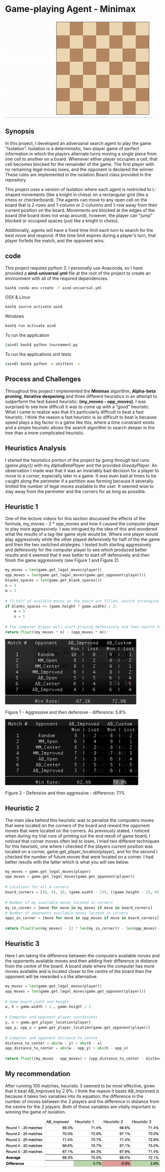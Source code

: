 # Game-playing Agent - Minimax
![isolation visualization](viz.gif)

## Synopsis
In this project, I developed an adversarial search agent to play the game "Isolation". Isolation is a deterministic, two-player game of perfect information in which the players alternate turns moving a single piece from one cell to another on a board. Whenever either player occupies a cell, that cell becomes blocked for the remainder of the game. The first player with no remaining legal moves loses, and the opponent is declared the winner. These rules are implemented in the isolation.Board class provided in the repository.

This project uses a version of Isolation where each agent is restricted to L-shaped movements (like a knight in chess) on a rectangular grid (like a chess or checkerboard). The agents can move to any open cell on the board that is 2-rows and 1-column or 2-columns and 1-row away from their current position on the board. Movements are blocked at the edges of the board (the board does not wrap around), however, the player can "jump" blocked or occupied spaces (just like a knight in chess).

Additionally, agents will have a fixed time limit each turn to search for the best move and respond. If the time limit expires during a player's turn, that player forfeits the match, and the opponent wins.

## code

This project requires python 3.  I personally use Anaconda, so I have provided a **aind-universal.yml** file at the root of the project to create an environment with all of the required dependencies.

```bash
bash$ conda env create -f aind-universal.yml
```
OSX & Linux
```bash
bash$ source activate aind
```
Windows
```bash
bash$ run activate aind
```
To run the application
```bash
(aind) bash$ python tournament.py 
```
To run the applications unit tests
```bash
(aind) bash$ python -m unittest -v
```

## Process and Challenges
Throughout this project I implemented the **Minimax** algorithm, **Alpha-beta pruning**, **iterative deepening** and three different heuristics in an attempt to outperform the test based heuristic: **(my_moves - opp_moves)**.  I was surprised to see how difficult it was to come up with a “good” heuristic. What I came to realize was that it’s particularly difficult to beat a fast heuristic. I think the reason a fast heuristic is so difficult to beat is because speed plays a big factor in a game like this, where a time constraint exists and a simple heuristic allows the search algorithm to search deeper in the tree than a more complicated heuristic.

## Heuristics Analysis
I started the heuristics portion of the project by going through test runs *(game.play())* with my *AlphaBetaPlayer* and the provided *GreedyPlayer*. An observation I made was that it was an invariably bad decision for a player to move to a corner, especially later in a game. It was even bad at times to be caught along the perimeter if a partition was forming because it severally limited the number of legal moves available to the user. It seemed wise to stay away from the perimeter and the corners for as long as possible.

## Heuristic 1
One of the lecture videos for this section discussed the effects of the formula, my_moves - 2 * opp_moves and how it caused the computer player to play more aggressively. I was intrigued by the idea of this and wondered what the results of a tag-like game style would be. Where one player would play aggressively while the other played defensively for half of the the game and then the two switched strategies. I tested both starting aggressively and defensively for the computer player to see which produced better results and it seemed that it was better to start off defensively and then finish the game aggressively (see Figure 1 and Figure 2).

```python
my_moves = len(game.get_legal_moves(player))
opp_moves = len(game.get_legal_moves(game.get_opponent(player)))
blanks_spaces = len(game.get_blank_spaces())
n = 3
m = 1

# If half of availble moves on the board are filled, switch strategies
if blanks_spaces <= (game.height * game.width) / 2:
    m = 3
    n = 1

# The computer player will start playing defensively and then switch to playing aggressively towards the end of the game.  Visa-versa for the opponent
return float((my_moves * n) - (opp_moves * m))
```

![figure 1](./analysis-img/fig-1.png)

Figure 1 - Aggressive and then defensive - difference: 5.8%


![figure 2](./analysis-img/fig-2.png)

Figure 2 - Defensive and then aggressive - difference: 7.1%


## Heuristic 2
The main idea behind this heuristic was to penalize the computers moves that were located on the corners of the board and reward the opponent moves that were located on the corners. As previously stated, I noticed when during my trial runs of printing out the end result of game board, I noticed that corner moves often led to loses.
I tried two different techniques for this heuristic, one where I checked if the players current position was located on a corner, game.get_player_location(player), and for the second I checked the number of future moves that were located on a corner. I had better results with the latter which is what you will see below.

```python
my_moves = game.get_legal_moves(player)
opp_moves = game.get_legal_moves(game.get_opponent(player))

# Locations for all 4 corners
board_corners = [(0, 0), (0, (game.width - 1)), ((game.height - 1), 0), ((game.height - 1), (game.width - 1))]

# Number of my available moves located in corners
my_in_corner = [move for move in my_moves if move in board_corners]
# Number of opponents available moves located in corners
opps_in_corner = [move for move in opp_moves if move in board_corners]

return float(len(my_moves) - (2 * len(my_in_corner)) - len(opp_moves) + (2 * len(opps_in_corner)))
```

## Heuristic 3
Here I am taking the difference between the computers available moves and the opponents available moves and then adding their difference in distance from the centre of the board. A board state where the computer has more moves available and is located closer to the centre of the board than the opponent will be rewarded v.s the alternative.

```python
my_moves = len(game.get_legal_moves(player))
opp_moves = len(game.get_legal_moves(game.get_opponent(player)))

# Game board width and height
w, h = game.width / 2., game.height / 2.

# Computer and opponent player coordinates
y, x = game.get_player_location(player)
opp_y, opp_x = game.get_player_location(game.get_opponent(player))

# Computer and opponent distance to centre
distance_to_center = abs(w - y) + abs(h - x)
opp_distance_to_center = abs(w - opp_y) + abs(h - opp_x)

return float((my_moves - opp_moves) + (opp_distance_to_center - distance_to_center))
```

## My recommendation
After running 100 matches, heuristic 3 seemed to be most effective, given that it beat AB_Improved by 2.9%. I think the reason it beats AB_Improved is because it takes two variables into its equation, the difference in the number of moves between the 2 players and the difference in distance from the centre for the 2 players. Both of these variables are vitally important to winning the game of isolation.

![final results](./analysis-img/final.png)
